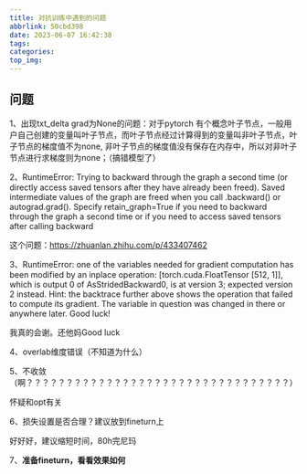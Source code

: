 ```yaml
---
title: 对抗训练中遇到的问题
abbrlink: 50cbd398
date: 2023-06-07 16:42:38
tags:
categories:
top_img:
---
```


## 问题

1、出现txt_delta grad为None的问题：对于pytorch 有个概念叶子节点，一般用户自己创建的变量叫叶子节点，而叶子节点经过计算得到的变量叫非叶子节点，叶子节点的梯度值不为none, 非叶子节点的梯度值没有保存在内存中，所以对非叶子节点进行求梯度则为none；（搞错模型了）

2、RuntimeError: Trying to backward through the graph a second time (or directly access saved tensors after they have already been freed). Saved intermediate values of the graph are freed when you call .backward() or autograd.grad(). Specify retain_graph=True if you need to backward through the graph a second time or if you need to access saved tensors after calling backward

这个问题：https://zhuanlan.zhihu.com/p/433407462

3、RuntimeError: one of the variables needed for gradient computation has been modified by an inplace operation: [torch.cuda.FloatTensor [512, 1]], which is output 0 of AsStridedBackward0, is at version 3; expected version 2 instead. Hint: the backtrace further above shows the operation that failed to compute its gradient. The variable in question was changed in there or anywhere later. Good luck!

我真的会谢。还他妈Good luck

4、overlab维度错误（不知道为什么）

5、不收敛（啊？？？？？？？？？？？？？？？？？？？？？？？？？？？？？？？？？）

怀疑和opt有关

6、损失设置是否合理？建议放到fineturn上

好好好，建议缩短时间，80h完尼玛



7、**准备fineturn，看看效果如何**